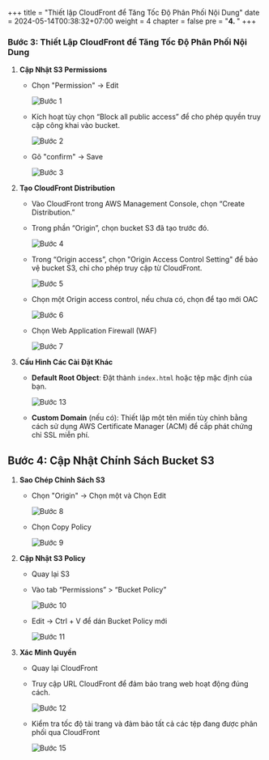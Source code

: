 +++
title = "Thiết lập CloudFront để Tăng Tốc Độ Phân Phối Nội Dung"
date = 2024-05-14T00:38:32+07:00
weight = 4
chapter = false
pre = "<b>4. </b>"
+++

<!-- **Nội dung:** -->

### Bước 3: Thiết Lập CloudFront để Tăng Tốc Độ Phân Phối Nội Dung

1. **Cập Nhật S3 Permissions**

   - Chọn "Permission" -> Edit

     ![Bước 1](./images/3-cloudfront-static/1.step.png)

   - Kích hoạt tùy chọn “Block all public access” để cho phép quyền truy cập công khai vào bucket.

     ![Bước 2](./images/3-cloudfront-static/2.step.png)

   - Gõ "confirm" -> Save

     ![Bước 3](./images/3-cloudfront-static/3.step.png)

2. **Tạo CloudFront Distribution**

   - Vào CloudFront trong AWS Management Console, chọn “Create Distribution.”
   - Trong phần “Origin”, chọn bucket S3 đã tạo trước đó.

     ![Bước 4](./images/3-cloudfront-static/4.step.png)

   - Trong “Origin access”, chọn "Origin Access Control Setting" để bảo vệ bucket S3, chỉ cho phép truy cập từ CloudFront.

     ![Bước 5](./images/3-cloudfront-static/5.step.png)

   - Chọn một Origin access control, nếu chưa có, chọn để tạo mới OAC

     ![Bước 6](./images/3-cloudfront-static/6.step.png)

   - Chọn Web Application Firewall (WAF)

     ![Bước 7](./images/3-cloudfront-static/7.step.png)

   <!-- - Thiết lập các tham số khác như Cache Policy và Viewer Protocol Policy (HTTP và HTTPS). -->

3. **Cấu Hình Các Cài Đặt Khác**

   - **Default Root Object**: Đặt thành `index.html` hoặc tệp mặc định của bạn.

     ![Bước 13](./images/3-cloudfront-static/13.step.png)

   - **Custom Domain** (nếu có): Thiết lập một tên miền tùy chỉnh bằng cách sử dụng AWS Certificate Manager (ACM) để cấp phát chứng chỉ SSL miễn phí.

## Bước 4: Cập Nhật Chính Sách Bucket S3

1. **Sao Chép Chính Sách S3**

   - Chọn "Origin" -> Chọn một và Chọn Edit

     ![Bước 8](./images/3-cloudfront-static/8.step.png)

   - Chọn Copy Policy

     ![Bước 9](./images/3-cloudfront-static/9.step.png)

2. **Cập Nhật S3 Policy**

   - Quay lại S3

   - Vào tab “Permissions” > “Bucket Policy”

     ![Bước 10](./images/3-cloudfront-static/10.step.png)

   - Edit -> Ctrl + V để dán Bucket Policy mới

     ![Bước 11](./images/3-cloudfront-static/11.step.png)

3. **Xác Minh Quyền**

   - Quay lại CloudFront
   - Truy cập URL CloudFront để đảm bảo trang web hoạt động đúng cách.

     ![Bước 12](./images/3-cloudfront-static/12.step.png)

   - Kiểm tra tốc độ tải trang và đảm bảo tất cả các tệp đang được phân phối qua CloudFront

     ![Bước 15](./images/3-cloudfront-static/15.step.png)

